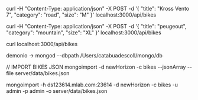 curl -H "Content-Type: application/json" -X POST -d '{ "title": "Kross Vento 7", "category": "road", "size": "M" }' localhost:3000/api/bikes

curl -H "Content-Type: application/json" -X POST -d '{ "title": "peugeout", "category": "mountain", "size": "XL" }' localhost:3000/api/bikes

curl localhost:3000/api/bikes

demonio -> mongod --dbpath /Users/catabuadescoll/mongo/db

// IMPORT BIKES JSON
mongoimport -d newHorizon -c bikes --jsonArray --file server/data/bikes.json

mongoimport -h ds123614.mlab.com:23614 -d newHorizon -c bikes -u admin -p admin -o server/data/bikes.json